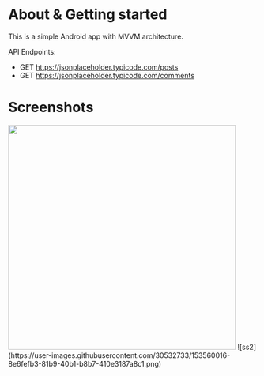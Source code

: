 # About & Getting started
This is a simple Android app with MVVM architecture.

API Endpoints:
- GET https://jsonplaceholder.typicode.com/posts
- GET https://jsonplaceholder.typicode.com/comments

# Screenshots
<img width="460" height="455" src="https://user-images.githubusercontent.com/30532733/153560013-a99203af-de25-42d6-ad25-66d095380169.png">
![ss2](https://user-images.githubusercontent.com/30532733/153560016-8e6fefb3-81b9-40b1-b8b7-410e3187a8c1.png)
